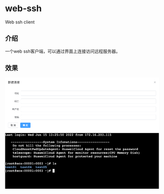 # web-ssh
Web ssh client

## 介绍
一个web ssh客户端，可以通过界面上连接访问远程服务器。

## 效果
![新建连接](img/create-connect.png)
![连接样例](img/connect-demo.png)